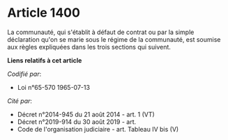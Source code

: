 # Article 1400

La communauté, qui s'établit à défaut de contrat ou par la simple déclaration qu'on se marie sous le régime de la communauté,
est soumise aux règles expliquées dans les trois sections qui suivent.

**Liens relatifs à cet article**

_Codifié par_:

  - Loi n°65-570 1965-07-13

_Cité par_:

  - Décret n°2014-945 du 21 août 2014 - art. 1 (VT)
  - Décret n°2019-914 du 30 août 2019 - art.
  - Code de l'organisation judiciaire - art. Tableau IV bis (V)
